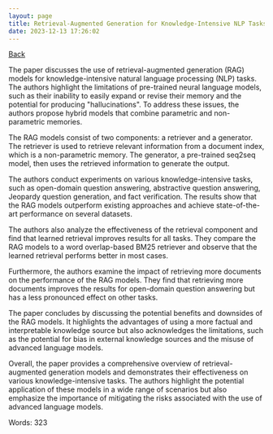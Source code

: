 ```yaml
---
layout: page
title: Retrieval-Augmented Generation for Knowledge-Intensive NLP Tasks
date: 2023-12-13 17:26:02
---
```


[Back](./)


The paper discusses the use of retrieval-augmented generation (RAG) models for knowledge-intensive natural language processing (NLP) tasks. The authors highlight the limitations of pre-trained neural language models, such as their inability to easily expand or revise their memory and the potential for producing "hallucinations". To address these issues, the authors propose hybrid models that combine parametric and non-parametric memories.

The RAG models consist of two components: a retriever and a generator. The retriever is used to retrieve relevant information from a document index, which is a non-parametric memory. The generator, a pre-trained seq2seq model, then uses the retrieved information to generate the output.

The authors conduct experiments on various knowledge-intensive tasks, such as open-domain question answering, abstractive question answering, Jeopardy question generation, and fact verification. The results show that the RAG models outperform existing approaches and achieve state-of-the-art performance on several datasets.

The authors also analyze the effectiveness of the retrieval component and find that learned retrieval improves results for all tasks. They compare the RAG models to a word overlap-based BM25 retriever and observe that the learned retrieval performs better in most cases.

Furthermore, the authors examine the impact of retrieving more documents on the performance of the RAG models. They find that retrieving more documents improves the results for open-domain question answering but has a less pronounced effect on other tasks.

The paper concludes by discussing the potential benefits and downsides of the RAG models. It highlights the advantages of using a more factual and interpretable knowledge source but also acknowledges the limitations, such as the potential for bias in external knowledge sources and the misuse of advanced language models.

Overall, the paper provides a comprehensive overview of retrieval-augmented generation models and demonstrates their effectiveness on various knowledge-intensive tasks. The authors highlight the potential application of these models in a wide range of scenarios but also emphasize the importance of mitigating the risks associated with the use of advanced language models.

Words: 323